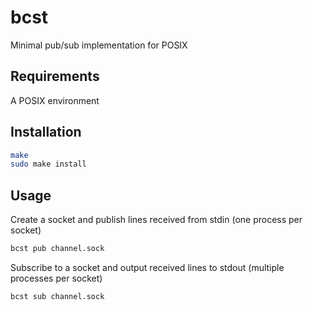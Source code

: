 # bcst
Minimal pub/sub implementation for POSIX

## Requirements
A POSIX environment

## Installation
```sh
make
sudo make install
```

## Usage
Create a socket and publish lines received from stdin
(one process per socket)
```sh
bcst pub channel.sock
```

Subscribe to a socket and output received lines to stdout
(multiple processes per socket)
```sh
bcst sub channel.sock
```
